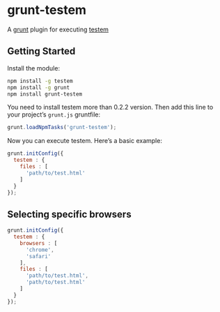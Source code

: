 # grunt-testem

A [grunt](https://github.com/cowboy/grunt) plugin for executing [testem](https://github.com/airportyh/testem)

## Getting Started

Install the module:

```bash
npm install -g testem
npm install -g grunt
npm install grunt-testem
```

You need to install testem more than 0.2.2 version.
Then add this line to your project’s `grunt.js` gruntfile:

```js
grunt.loadNpmTasks('grunt-testem');
```

Now you can execute testem. Here’s a basic example:

```javascript
grunt.initConfig({
  testem : {
    files : [
      'path/to/test.html'
    ]
  }
});
```

## Selecting specific browsers
```javascript
grunt.initConfig({
  testem : {
    browsers : [
      'chrome',
      'safari'
    ],
    files : [
      'path/to/test.html',
      'path/to/test.html'
    ]
  }
});
```
